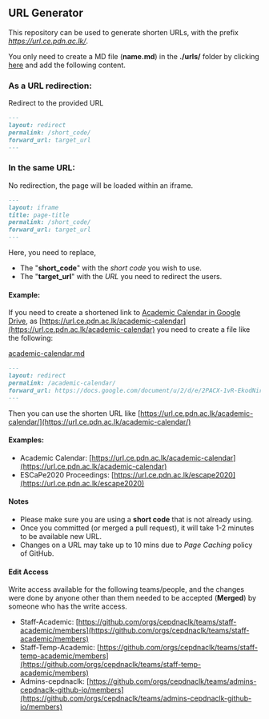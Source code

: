 ## URL Generator

This repository can be used to generate shorten URLs, with the prefix *https://url.ce.pdn.ac.lk/*.

You only need to create a MD file (**name.md**) in the **./urls/** folder by clicking [here](https://github.com/cepdnaclk/url.ce.pdn.ac.lk/new/main/urls) and add the following content.

### As a URL redirection:
Redirect to the provided URL

```md
---
layout: redirect
permalink: /short_code/
forward_url: target_url
---
```

### In the same URL:
No redirection, the page will be loaded within an iframe.

```md
---
layout: iframe
title: page-title
permalink: /short_code/
forward_url: target_url
---
```


Here, you need to replace,
- The "**short_code**" with the *short code* you wish to use.
- The "**target_url**" with the *URL* you need to redirect the users.

#### Example:
If you need to create a shortened link to [Academic Calendar in Google Drive](https://docs.google.com/document/u/2/d/e/2PACX-1vR-EkodNirStWpMfHr1pZcivrPJ_usJRJV2-36o0aa8F6VHgwbr0xZVswd8x5fk3RZN0uLGZILSjsdW/pub), as [https://url.ce.pdn.ac.lk/academic-calendar](https://url.ce.pdn.ac.lk/academic-calendar) you need to create a file like the following:

<u>academic-calendar.md</u>
```md
---
layout: redirect
permalink: /academic-calendar/
forward_url: https://docs.google.com/document/u/2/d/e/2PACX-1vR-EkodNirStWpMfHr1pZcivrPJ_usJRJV2-36o0aa8F6VHgwbr0xZVswd8x5fk3RZN0uLGZILSjsdW/pub
---
```

Then you can use the shorten URL like [https://url.ce.pdn.ac.lk/academic-calendar/](https://url.ce.pdn.ac.lk/academic-calendar/)

#### Examples:
- Academic Calendar: [https://url.ce.pdn.ac.lk/academic-calendar](https://url.ce.pdn.ac.lk/academic-calendar)
- ESCaPe2020 Proceedings: [https://url.ce.pdn.ac.lk/escape2020](https://url.ce.pdn.ac.lk/escape2020)

#### Notes
- Please make sure you are using a **short code** that is not already using.
- Once you committed (or merged a pull request), it will take 1-2 minutes to be available new URL.
- Changes on a URL may take up to 10 mins due to *Page Caching* policy of GitHub.

#### Edit Access

Write access available for the following teams/people, and the changes were done by anyone other than them needed to be accepted (**Merged**) by someone who has the write access.

- Staff-Academic: [https://github.com/orgs/cepdnaclk/teams/staff-academic/members](https://github.com/orgs/cepdnaclk/teams/staff-academic/members)
- Staff-Temp-Academic: [https://github.com/orgs/cepdnaclk/teams/staff-temp-academic/members](https://github.com/orgs/cepdnaclk/teams/staff-temp-academic/members)
- Admins-cepdnaclk: [https://github.com/orgs/cepdnaclk/teams/admins-cepdnaclk-github-io/members](https://github.com/orgs/cepdnaclk/teams/admins-cepdnaclk-github-io/members)
